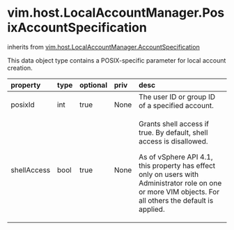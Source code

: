 vim.host.LocalAccountManager.PosixAccountSpecification
======================================================
inherits from [vim.host.LocalAccountManager.AccountSpecification](docs/vim.host.LocalAccountManager.AccountSpecification.md)


This data object type contains a POSIX-specific parameter   for local account creation.

| property | type | optional | priv | desc |
|:---------|:-----|:---------|:-----|:-----|
| posixId | int | true | None | The user ID or group ID of a specified account.   <p/> |
| shellAccess | bool | true | None | Grants shell access if true. By default, shell access is disallowed.   <p/>   As of vSphere API 4.1, this property has effect only on users with Administrator   role on one or more VIM objects. For all others the default is applied.   <p/> |


